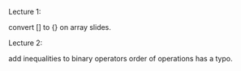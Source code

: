 Lecture 1:

convert [] to {} on array slides.

Lecture 2:

 add inequalities to binary operators 
 order of operations has a typo.